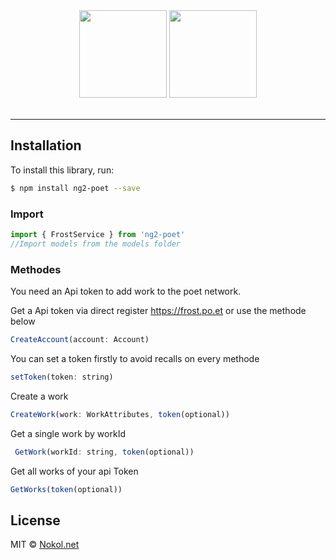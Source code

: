 
<div align="center">
  <img src="https://themerkle.com/wp-content/uploads/Po.et_.png"  width="140" style="display:inline-block;">
 
  <img src="https://d2eip9sf3oo6c2.cloudfront.net/tags/images/000/000/002/full/angularjs.png" width="140" style="display:inline-block;">
  <br><br>
</div>

-----------------

## Installation

To install this library, run:

```bash
$ npm install ng2-poet --save
```

### Import

```javascript
import { FrostService } from 'ng2-poet'
//Import models from the models folder
```

### Methodes

You need an Api token to add work to the poet network.

Get a Api token via direct register https://frost.po.et or use the methode below

```javascript
CreateAccount(account: Account)
```

You can set a token firstly to avoid recalls on every methode

```javascript
setToken(token: string)
```

Create a work

```javascript
CreateWork(work: WorkAttributes, token(optional))
```

Get a single work by workId

```javascript
 GetWork(workId: string, token(optional))
```

Get all works of your api Token

```javascript
GetWorks(token(optional))
```


## License

MIT © [Nokol.net](mailto:admin@nokol.net)
